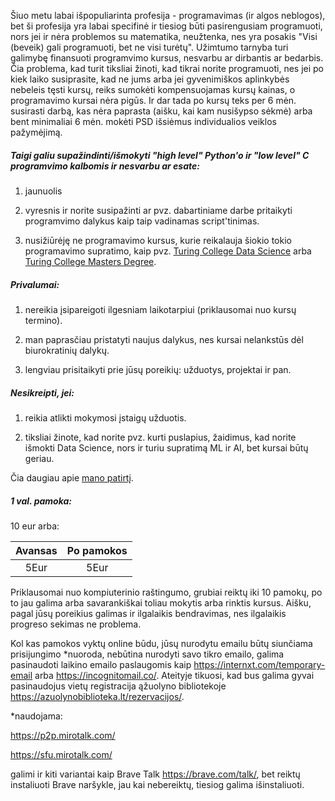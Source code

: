 Šiuo metu labai išpopuliarinta profesija - programavimas (ir algos neblogos), bet ši profesija yra labai specifinė ir tiesiog būti pasirengusiam programuoti, nors jei ir nėra problemos su matematika, neužtenka, nes yra posakis "Visi (beveik) gali programuoti, bet ne visi turėtų". Užimtumo tarnyba turi galimybę finansuoti programvimo kursus, nesvarbu ar dirbantis ar bedarbis. Čia problema, kad turit tiksliai žinoti, kad tikrai norite programuoti, nes jei po kiek laiko susiprasite, kad ne jums arba jei gyvenimiškos aplinkybės nebeleis tęsti kursų, reiks sumokėti kompensuojamas kursų kainas, o programavimo kursai nėra pigūs. Ir dar tada po kursų teks per 6 mėn. susirasti darbą, kas nėra paprasta (aišku, kai kam nusišypso sėkmė) arba bent minimaliai 6 mėn. mokėti PSD išsiėmus individualios veiklos pažymėjimą. 

##### Taigi galiu supažindinti/išmokyti **"high level" Python'o** ir **"low level" C** programvimo kalbomis ir nesvarbu ar esate:

1) jaunuolis

2) vyresnis ir norite susipažinti ar pvz. dabartiniame darbe pritaikyti programvimo dalykus kaip taip vadinamas script'tinimas.

3) nusižiūrėję ne programavimo kursus, kurie reikalauja šiokio tokio programavimo supratimo,  kaip pvz. [Turing College Data Science](https://www.turingcollege.com/data-science) arba [Turing College Masters Degree](https://www.turingcollege.com/masters-degree).

##### Privalumai:
1) nereikia įsipareigoti ilgesniam laikotarpiui (priklausomai nuo kursų termino).

2) man paprasčiau pristatyti naujus dalykus, nes kursai nelankstūs dėl biurokratinių dalykų.

3) lengviau prisitaikyti prie jūsų poreikių: užduotys, projektai ir pan.

##### Nesikreipti, jei:
1) reikia atlikti mokymosi įstaigų užduotis.

2) tiksliai žinote, kad norite pvz. kurti puslapius, žaidimus, kad norite išmokti Data Science, nors ir turiu supratimą ML ir AI, bet kursai būtų geriau.

Čia daugiau apie [mano patirtį](https://github.com/AndrejusAnto).

##### 1 val. pamoka:

10 eur arba:

| Avansas | Po pamokos |
|  :---:  |    :---:   |
|   5Eur  |     5Eur   |

Priklausomai nuo kompiuterinio raštingumo, grubiai reiktų iki 10 pamokų, po to jau galima arba savarankiškai toliau mokytis arba rinktis kursus. Aišku, pagal jūsų poreikius galimas ir ilgalaikis bendravimas, nes ilgalaikis progreso sekimas ne problema. 

Kol kas pamokos vyktų online būdu, jūsų nurodytu emailu būtų siunčiama prisijungimo *nuoroda, nebūtina nurodyti savo tikro emailo, galima pasinaudoti laikino emailo paslaugomis kaip https://internxt.com/temporary-email arba https://incognitomail.co/. Ateityje tikuosi, kad bus galima gyvai pasinaudojus vietų registracija ąžuolyno bibliotekoje https://azuolynobiblioteka.lt/rezervacijos/.

*naudojama:

https://p2p.mirotalk.com/

https://sfu.mirotalk.com/ 

galimi ir kiti variantai kaip Brave Talk https://brave.com/talk/, bet reiktų instaliuoti Brave naršykle, jau kai nebereiktų, tiesiog galima išinstaliuoti.
